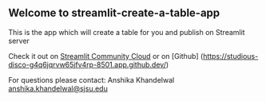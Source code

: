 ## Welcome to streamlit-create-a-table-app

This is the app which will create a table for you and publish on Streamlit server

Check it out on [Streamlit Community Cloud](https://create-table.streamlit.app/)
or on [Github] (https://studious-disco-g4q6jqrvw65jfv4rp-8501.app.github.dev/)


For questions please contact:
Anshika Khandelwal
anshika.khandelwal@sjsu.edu